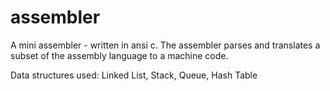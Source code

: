 # assembler
A mini assembler - written in ansi c.
The assembler parses and translates a subset of the assembly language to a machine code.

Data structures used:
  Linked List,
  Stack,
  Queue,
  Hash Table
